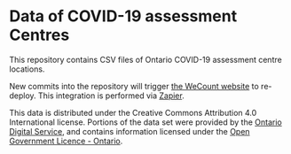 # Data of COVID-19 assessment Centres

This repository contains CSV files of Ontario COVID-19 assessment centre locations.

New commits into the repository will trigger [the WeCount website](https://wecount.inclusivedesign.ca/) to re-deploy. This integration is performed via [Zapier](https://zapier.com).

This data is distributed under the Creative Commons Attribution 4.0 International license. Portions of the data set were provided by the [Ontario Digital Service](https://www.ontario.ca/page/ontario-digital-service), and contains information licensed under the [Open Government Licence - Ontario](https://www.ontario.ca/page/open-government-licence-ontario).

